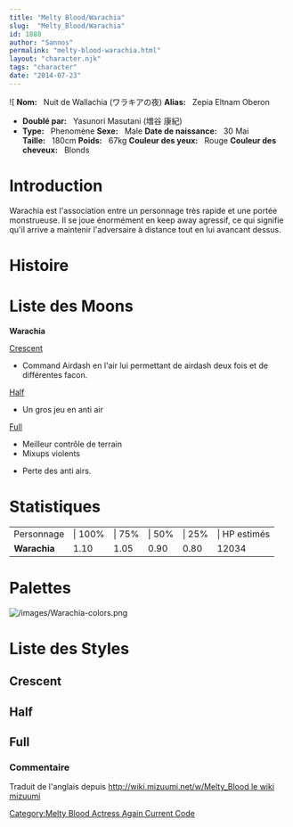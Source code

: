 ```yaml
---
title: "Melty Blood/Warachia"
slug:  "Melty_Blood/Warachia"
id: 1888
author: "Sannos"
permalink: "melty-blood-warachia.html"
layout: "character.njk"
tags: "character"
date: "2014-07-23"
---
```


![ **Nom:**   Nuit de Wallachia (ワラキアの夜)
**Alias:**   Zepia
Eltnam Oberon 
- **Doublé par:**   Yasunori Masutani (増谷
康紀)
- **Type:**   Phenomène 
**Sexe:**   Male 
**Date de naissance:**   30 Mai
**Taille:**   180cm
**Poids:**   67kg 
**Couleur des yeux:**   Rouge
**Couleur des cheveux:**   Blonds


# Introduction

Warachia est l'association entre un personnage très rapide et une portée
monstrueuse. Il se joue énormément en keep away agressif, ce qui
signifie qu'il arrive a maintenir l'adversaire à distance tout en lui
avancant dessus.

# Histoire

# Liste des Moons

**Warachia**

[Crescent](Melty_Blood/Warachia/Crescent_Moon "wikilink")  
+ Command Airdash en l'air lui permettant de airdash deux fois et de
différentes facon.

[Half](Melty_Blood/Warachia/Half_Moon "wikilink")  
+ Un gros jeu en anti air

[Full](Melty_Blood/Warachia/Full_Moon "wikilink")  
+ Meilleur contrôle de terrain  
+ Mixups violents  
- Perte des anti airs.

# Statistiques

|              |         |        |        |        |               |
|--------------|---------|--------|--------|--------|---------------|
| Personnage   | \| 100% | \| 75% | \| 50% | \| 25% | \| HP estimés |
| **Warachia** | 1.10    | 1.05   | 0.90   | 0.80   | 12034         |

# Palettes

![](/images/Warachia-colors.png "/images/Warachia-colors.png")

# Liste des Styles

## Crescent

## Half

## Full

### Commentaire

Traduit de l'anglais depuis [http://wiki.mizuumi.net/w/Melty_Blood le
wiki
mizuumi](http://wiki.mizuumi.net/w/Melty_Blood_le_wiki_mizuumi "wikilink")

[Category:Melty Blood Actress Again Current
Code](Category:Melty_Blood_Actress_Again_Current_Code "wikilink")
